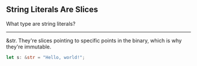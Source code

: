 ## String Literals Are Slices

What type are string literals?

---

&str. They're slices pointing to specific points in the binary, which is why they're immutable.

```rust
let s: &str = "Hello, world!";
```

